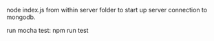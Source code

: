 node index.js from within server folder to start up server connection to mongodb. 

run mocha test: 
  npm run test